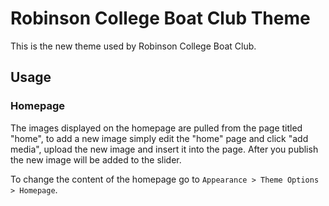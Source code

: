 # Robinson College Boat Club Theme

This is the new theme used by Robinson College Boat Club.

## Usage

### Homepage

The images displayed on the homepage are pulled from the page titled "home", to
add a new image simply edit the "home" page and click "add media", upload the
new image and insert it into the page. After you publish the new image will be
added to the slider.

To change the content of the homepage go to `Appearance > Theme Options > Homepage`.
